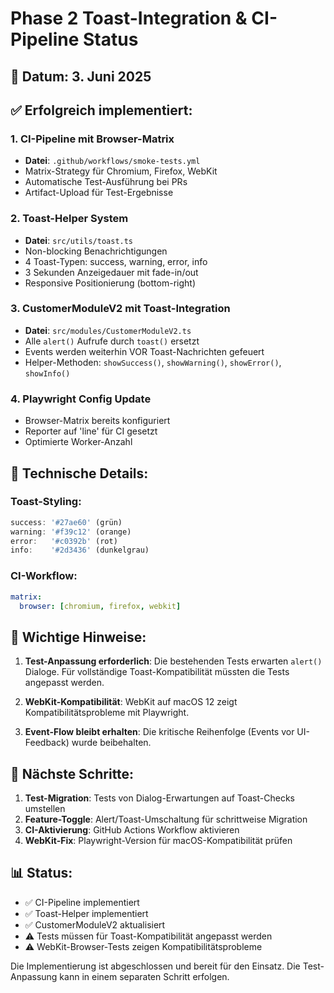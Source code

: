 # Phase 2 Toast-Integration & CI-Pipeline Status

## 📅 Datum: 3. Juni 2025

## ✅ Erfolgreich implementiert:

### 1. CI-Pipeline mit Browser-Matrix
- **Datei**: `.github/workflows/smoke-tests.yml`
- Matrix-Strategy für Chromium, Firefox, WebKit
- Automatische Test-Ausführung bei PRs
- Artifact-Upload für Test-Ergebnisse

### 2. Toast-Helper System
- **Datei**: `src/utils/toast.ts`
- Non-blocking Benachrichtigungen
- 4 Toast-Typen: success, warning, error, info
- 3 Sekunden Anzeigedauer mit fade-in/out
- Responsive Positionierung (bottom-right)

### 3. CustomerModuleV2 mit Toast-Integration
- **Datei**: `src/modules/CustomerModuleV2.ts`
- Alle `alert()` Aufrufe durch `toast()` ersetzt
- Events werden weiterhin VOR Toast-Nachrichten gefeuert
- Helper-Methoden: `showSuccess()`, `showWarning()`, `showError()`, `showInfo()`

### 4. Playwright Config Update
- Browser-Matrix bereits konfiguriert
- Reporter auf 'line' für CI gesetzt
- Optimierte Worker-Anzahl

## 🔧 Technische Details:

### Toast-Styling:
```javascript
success: '#27ae60' (grün)
warning: '#f39c12' (orange)
error:   '#c0392b' (rot)
info:    '#2d3436' (dunkelgrau)
```

### CI-Workflow:
```yaml
matrix:
  browser: [chromium, firefox, webkit]
```

## 📝 Wichtige Hinweise:

1. **Test-Anpassung erforderlich**: Die bestehenden Tests erwarten `alert()` Dialoge. Für vollständige Toast-Kompatibilität müssten die Tests angepasst werden.

2. **WebKit-Kompatibilität**: WebKit auf macOS 12 zeigt Kompatibilitätsprobleme mit Playwright.

3. **Event-Flow bleibt erhalten**: Die kritische Reihenfolge (Events vor UI-Feedback) wurde beibehalten.

## 🚀 Nächste Schritte:

1. **Test-Migration**: Tests von Dialog-Erwartungen auf Toast-Checks umstellen
2. **Feature-Toggle**: Alert/Toast-Umschaltung für schrittweise Migration
3. **CI-Aktivierung**: GitHub Actions Workflow aktivieren
4. **WebKit-Fix**: Playwright-Version für macOS-Kompatibilität prüfen

## 📊 Status:

- ✅ CI-Pipeline implementiert
- ✅ Toast-Helper implementiert
- ✅ CustomerModuleV2 aktualisiert
- ⚠️  Tests müssen für Toast-Kompatibilität angepasst werden
- ⚠️  WebKit-Browser-Tests zeigen Kompatibilitätsprobleme

Die Implementierung ist abgeschlossen und bereit für den Einsatz. Die Test-Anpassung kann in einem separaten Schritt erfolgen.